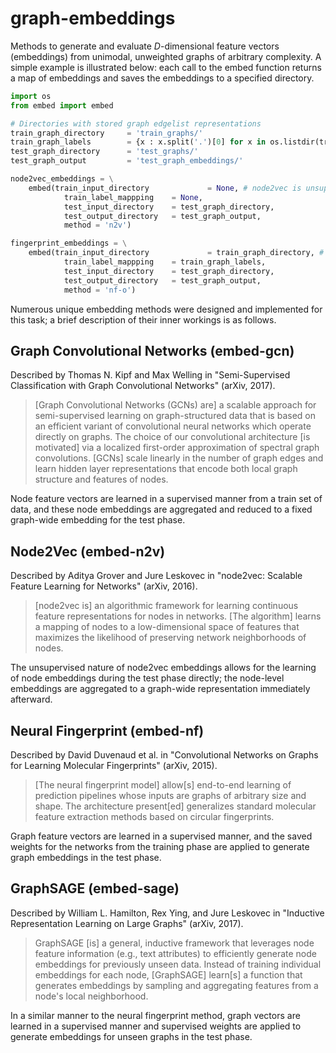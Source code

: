 # graph-embeddings

Methods to generate and evaluate *D*-dimensional feature vectors (embeddings) from unimodal, unweighted graphs of arbitrary complexity. A simple example is illustrated below: each call to the embed function returns a map of embeddings and saves the embeddings to a specified directory.

```py
import os
from embed import embed

# Directories with stored graph edgelist representations
train_graph_directory     = 'train_graphs/'
train_graph_labels        = {x : x.split('.')[0] for x in os.listdir(train_graph_directory)}
test_graph_directory      = 'test_graphs/'
test_graph_output         = 'test_graph_embeddings/'

node2vec_embeddings = \
	embed(train_input_directory 	        = None, # node2vec is unsupervised
		 	train_label_mappping 	= None,
		 	test_input_directory	= test_graph_directory,
		 	test_output_directory	= test_graph_output,
		 	method = 'n2v')

fingerprint_embeddings = \
	embed(train_input_directory 	        = train_graph_directory, # nf is supervised
		 	train_label_mappping 	= train_graph_labels,
		 	test_input_directory	= test_graph_directory,
		 	test_output_directory	= test_graph_output,
		 	method = 'nf-o')

```

Numerous unique embedding methods were designed and implemented for this task; a brief description of their inner workings is as follows.

## Graph Convolutional Networks (embed-gcn)

Described by Thomas N. Kipf and Max Welling in "Semi-Supervised Classification with Graph Convolutional Networks" (arXiv, 2017). 

> [Graph Convolutional Networks (GCNs) are] a scalable approach for semi-supervised learning on graph-structured data that is based on an efficient variant of convolutional neural networks which operate directly on graphs. The choice of our convolutional architecture [is motivated] via a localized first-order approximation of spectral graph convolutions. [GCNs] scale linearly in the number of graph edges and learn hidden layer representations that encode both local graph structure and features of nodes.

Node feature vectors are learned in a supervised manner from a train set of data, and these node embeddings are aggregated and reduced to a fixed graph-wide embedding for the test phase.  

## Node2Vec (embed-n2v)

Described by Aditya Grover and Jure Leskovec in "node2vec: Scalable Feature Learning for Networks" (arXiv, 2016). 

> [node2vec is] an algorithmic framework for learning continuous feature representations for nodes in networks. [The algorithm] learns a mapping of nodes to a low-dimensional space of features that maximizes the likelihood of preserving network neighborhoods of nodes.

The unsupervised nature of node2vec embeddings allows for the learning of node embeddings during the test phase directly; the node-level embeddings are aggregated to a graph-wide representation immediately afterward. 

## Neural Fingerprint (embed-nf)

Described by David Duvenaud et al. in "Convolutional Networks on Graphs for Learning Molecular Fingerprints" (arXiv, 2015). 

> [The neural fingerprint model] allow[s] end-to-end learning of prediction pipelines whose inputs are graphs of arbitrary size and shape. The architecture present[ed] generalizes standard molecular feature extraction methods based on circular fingerprints. 

Graph feature vectors are learned in a supervised manner, and the saved weights for the networks from the training phase are applied to generate graph embeddings in the test phase. 

## GraphSAGE (embed-sage)

Described by William L. Hamilton, Rex Ying, and Jure Leskovec in "Inductive Representation Learning on Large Graphs" (arXiv, 2017). 

> GraphSAGE [is] a general, inductive framework that leverages node feature information (e.g., text attributes) to efficiently generate node embeddings for previously unseen data. Instead of training individual embeddings for each node, [GraphSAGE] learn[s] a function that generates embeddings by sampling and aggregating features from a node's local neighborhood. 

In a similar manner to the neural fingerprint method, graph vectors are learned in a supervised manner and supervised weights are applied to generate embeddings for unseen graphs in the test phase. 
